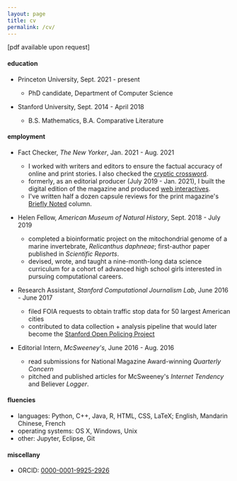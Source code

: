 ```yaml
---
layout: page
title: cv
permalink: /cv/
---
```


[pdf available upon request]

#### education
* Princeton University, Sept. 2021 - present 
	- PhD candidate, Department of Computer Science

* Stanford University, Sept. 2014 - April 2018
	- B.S. Mathematics, B.A. Comparative Literature
	
#### employment
* Fact Checker, _The New Yorker_,  Jan. 2021 - Aug. 2021
	- I worked with writers and editors to ensure the factual accuracy of online and print stories. I also checked the [cryptic crossword](https://www.newyorker.com/tag/cryptic-crossword). 
	- formerly, as an editorial producer (July 2019 - Jan. 2021), I built the digital edition of the magazine and produced [web interactives](https://www.newyorker.com/magazine/2020/05/18/thirty-six-thousand-feet-under-the-sea).
	- I've written half a dozen capsule reviews for the print magazine's [Briefly Noted](https://www.newyorker.com/magazine/2020/11/16/the-silence-a-lovers-discourse-a-world-beneath-the-sands-and-grieving) column.

* Helen Fellow, _American Museum of Natural History_, Sept. 2018 - July 2019
	-  completed a bioinformatic project on the mitochondrial genome of a marine invertebrate, _Relicanthus daphneae_; first-author paper published in _Scientific Reports_.
	-  devised, wrote, and taught a nine-month-long data science curriculum for a cohort of advanced high school girls interested in pursuing computational careers. 
	
<!--- * Editorial & Analytics Intern, _Andreessen Horowitz_, June 2017 - June 2018
	-  researched, edited, and produced over a dozen podcasts for [a16z](http://www.a16z.com) on topics ranging from complexity economics to information theory. --->
<!---	-  prepared interview documents for podcast guests and hosts, including Marc Andreessen and editor-in-chief Sonal Chokshi.--->
* Research Assistant, _Stanford Computational Journalism Lab_, June 2016 - June 2017
	- filed FOIA requests to obtain traffic stop data for 50 largest American cities
	- contributed to data collection + analysis pipeline that would later become the [Stanford Open Policing Project](https://openpolicing.stanford.edu/)  

* Editorial Intern, _McSweeney's_, June 2016 - Aug. 2016
	-  read submissions for National Magazine Award-winning _Quarterly Concern_
	-  pitched and published articles for McSweeney's _Internet Tendency_ and Believer _Logger_.

#### fluencies
* languages: Python, C++, Java, R, HTML, CSS, LaTeX; English, Mandarin Chinese, French
* operating systems: OS X, Windows, Unix
* other: Jupyter, Eclipse, Git


#### miscellany
<!--* likes: words, numbers, Wong Kar-wai, runs in Riverside Park, stand-up comedy, eldritch horror, thrifting, early mornings-->
<!--* dislikes: cilantro-->
* ORCID: [0000-0001-9925-2926](https://orcid.org/0000-0001-9925-2926)
